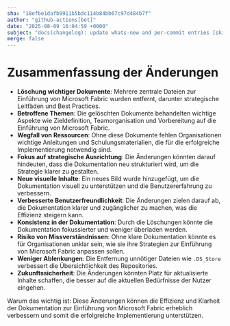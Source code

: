 ```yaml
---
sha: "18efbe1dafb9911b5bdc114b84bb67c97d484b7f"
author: "github-actions[bot]"
date: "2025-08-09 16:04:59 +0000"
subject: "docs(changelog): update whats-new and per-commit entries [skip ci]"
merge: false
---
```


# Zusammenfassung der Änderungen

- **Löschung wichtiger Dokumente**: Mehrere zentrale Dateien zur Einführung von Microsoft Fabric wurden entfernt, darunter strategische Leitfäden und Best Practices.
- **Betroffene Themen**: Die gelöschten Dokumente behandelten wichtige Aspekte wie Zieldefinition, Teamorganisation und Vorbereitung auf die Einführung von Microsoft Fabric.
- **Wegfall von Ressourcen**: Ohne diese Dokumente fehlen Organisationen wichtige Anleitungen und Schulungsmaterialien, die für die erfolgreiche Implementierung notwendig sind.
- **Fokus auf strategische Ausrichtung**: Die Änderungen könnten darauf hindeuten, dass die Dokumentation neu strukturiert wird, um die Strategie klarer zu gestalten.
- **Neue visuelle Inhalte**: Ein neues Bild wurde hinzugefügt, um die Dokumentation visuell zu unterstützen und die Benutzererfahrung zu verbessern.
- **Verbesserte Benutzerfreundlichkeit**: Die Änderungen zielen darauf ab, die Dokumentation klarer und zugänglicher zu machen, was die Effizienz steigern kann.
- **Konsistenz in der Dokumentation**: Durch die Löschungen könnte die Dokumentation fokussierter und weniger überladen werden.
- **Risiko von Missverständnissen**: Ohne klare Dokumentation könnte es für Organisationen unklar sein, wie sie ihre Strategien zur Einführung von Microsoft Fabric anpassen sollen.
- **Weniger Ablenkungen**: Die Entfernung unnötiger Dateien wie `.DS_Store` verbessert die Übersichtlichkeit des Repositories.
- **Zukunftssicherheit**: Die Änderungen könnten Platz für aktualisierte Inhalte schaffen, die besser auf die aktuellen Bedürfnisse der Nutzer eingehen.

Warum das wichtig ist: Diese Änderungen können die Effizienz und Klarheit der Dokumentation zur Einführung von Microsoft Fabric erheblich verbessern und somit die erfolgreiche Implementierung unterstützen.

